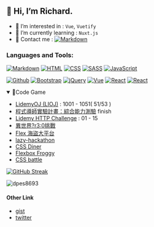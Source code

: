 ## 👋 Hi, I’m Richard.

- 👀 I’m interested in : `Vue`, `Vuetify`
- 🌱 I’m currently learning : `Nuxt.js`
- 🚀 Contact me : <a href="mailto:dpes8693@gmai1.com"><img alt="Markdown" src="https://img.shields.io/badge/%20-%20dpes8693-white?logo=gmail&color=white"></a>

<!-- icon -->
<p> 
<!-- ref:benben6515 -->
     <!-- <a href="https://getbootstrap.com" target="_blank"> 
     <img src="https://raw.githubusercontent.com/devicons/devicon/master/icons/bootstrap/bootstrap-plain-wordmark.svg" alt="bootstrap" width="40" height="40"/>            </a>  -->
     <!-- <a href="https://www.w3schools.com/css/" target="_blank"> 
          <img src="https://raw.githubusercontent.com/devicons/devicon/master/icons/css3/css3-original-wordmark.svg" alt="css3" width="40" height="40"/> 
     </a>  -->
<!--      <a href="https://expressjs.com" target="_blank"> 
          <img src="https://raw.githubusercontent.com/devicons/devicon/master/icons/express/express-original-wordmark.svg" alt="express" width="40" height="40"/> 
     </a>  -->
<!--      <a href="https://git-scm.com/" target="_blank"> 
          <img src="https://www.vectorlogo.zone/logos/git-scm/git-scm-icon.svg" alt="git" width="40" height="40"/> 
     </a>  -->
<!--      <a href="https://heroku.com" target="_blank"> 
          <img src="https://www.vectorlogo.zone/logos/heroku/heroku-icon.svg" alt="heroku" width="40" height="40"/> 
     </a>  -->
     <!-- <a href="https://www.w3.org/html/" target="_blank"> 
          <img src="https://raw.githubusercontent.com/devicons/devicon/master/icons/html5/html5-original-wordmark.svg" alt="html5" width="40" height="40"/> 
     </a>  -->
     <!-- <a href="https://developer.mozilla.org/en-US/docs/Web/JavaScript" target="_blank"> 
          <img src="https://raw.githubusercontent.com/devicons/devicon/master/icons/javascript/javascript-original.svg" alt="javascript" width="40" height="40"/> 
     </a>  -->
<!--      <a href="https://www.mysql.com/" target="_blank"> 
          <img src="https://raw.githubusercontent.com/devicons/devicon/master/icons/mysql/mysql-original-wordmark.svg" alt="mysql" width="40" height="40"/> 
     </a>  -->
<!--      <a href="https://www.nginx.com" target="_blank"> 
          <img src="https://raw.githubusercontent.com/devicons/devicon/master/icons/nginx/nginx-original.svg" alt="nginx" width="40" height="40"/> 
     </a>  -->
<!--      <a href="https://nodejs.org" target="_blank"> 
          <img src="https://raw.githubusercontent.com/devicons/devicon/master/icons/nodejs/nodejs-original-wordmark.svg" alt="nodejs" width="40" height="40"/> 
     </a>  -->
<!--      <a href="https://reactjs.org/" target="_blank"> 
          <img src="https://raw.githubusercontent.com/devicons/devicon/master/icons/react/react-original-wordmark.svg" alt="react" width="40" height="40"/> 
     </a>  -->
<!--      <a href="https://redux.js.org" target="_blank"> 
          <img src="https://raw.githubusercontent.com/devicons/devicon/master/icons/redux/redux-original.svg" alt="redux" width="40" height="40"/> 
     </a>  -->
     <!-- <a href="https://sass-lang.com" target="_blank"> 
          <img src="https://raw.githubusercontent.com/devicons/devicon/master/icons/sass/sass-original.svg" alt="sass" width="40" height="40"/> 
     </a>  -->
</p>
<!-- icon-end -->

<h3>Languages and Tools:</h3>

<!-- badge -->
<!-- https://dev.to/envoy_/150-badges-for-github-pnk style=for-the-badge-->
<p>
<a href="#"><img alt="Markdown" src="https://img.shields.io/badge/Markdown-000000.svg?logo=markdown&logoColor=white"></a>
<a href="#"><img alt="HTML" src="https://img.shields.io/badge/HTML-E34F26.svg?logo=html5&logoColor=white"></a>
<a href="#"><img alt="CSS" src="https://img.shields.io/badge/CSS-1572B6.svg?logo=css3&logoColor=white"></a>
<a href="#"><img alt="SASS" src="https://img.shields.io/badge/Sass-hotpink.svg?logo=SASS&logoColor=white"></a>
<a href="#"><img alt="JavaScript" src="https://img.shields.io/badge/JavaScript-F7DF1E.svg?logo=javascript&logoColor=black"></a>
</p>

<p>
<a href="#"><img alt="Github" src="https://img.shields.io/badge/GitHub-100000?\logo=github&logoColor=white"></a>
<a href="#"><img alt="Bootstrap" src="https://img.shields.io/badge/Bootstrap-7952B3.svg?logo=bootstrap&logoColor=white"></a>
<a href="#"><img alt="jQuery" src="https://img.shields.io/badge/jQuery-0769AD?logo=jquery&logoColor=white"></a>
<a href="#"><img alt="Vue" src="https://img.shields.io/badge/Vue.js-35495E?logo=vue.js&logoColor=4FC08D"></a>
<a href="#"><img alt="React" src="https://img.shields.io/badge/React-20232A?logo=react&logoColor=61DAFB"></a>
<a href="#"><img alt="React" src="https://img.shields.io/badge/Express.js-404D59?logo=express"></a>
</p>

<!-- end-badge -->

<!-- game -->
<details open>
  <summary>🚩Code Game</summary>
    <ul>
      <li><a target="_blank" href="https://oj.lidemy.com/">LidemyOJ (LIOJ)</a> : 1001 - 1051( 51/53 )</li>
      <li><a target="_blank" href="http://mentor-program.co/huli/game/index.php">程式導師實驗計畫：綜合能力測驗</a> finish</li>
      <li><a target="_blank" href="https://lidemy-http-challenge.herokuapp.com/start">Lidemy HTTP Challenge</a> : 01 - 15</li>
      <li><a target="_blank" href="https://r30challenge.herokuapp.com/">異世界?r3:0挑戰</a> </li>
      <li><a target="_blank" href="https://hexschool.github.io/flexbox-pirate/index.html#/way">Flex 海盜大平台</a> </li>
      <li><a target="_blank" href="https://github.com/Lidemy/lazy-hackathon">lazy-hackathon</a> </li>
      <li><a target="_blank" href="https://flukeout.github.io/">CSS Diner</a> </li>
      <li><a target="_blank" href="http://flexboxfroggy.com/">Flexbox Froggy</a> </li>
      <li><a target="_blank" href="https://cssbattle.dev/battle/1">CSS battle</a> </li>
     </ul>
      <!--Code War https://github.com/Lidemy/mentor-program-4th-ivymuchacha/blob/master/codewar.md -->
</details>
<!-- end-game  -->

<!-- status -->
<!-- https://github.com/anuraghazra/github-readme-stats -->
<!-- https://github.com/DenverCoder1/github-readme-streak-stats -->

[![GitHub Streak](http://github-readme-streak-stats.herokuapp.com?user=dpes8693&theme=vue&date_format=M%20j%5B%2C%20Y%5D)](https://git.io/streak-stats)

<p><img src="https://github-readme-stats.vercel.app/api?username=dpes8693&show_icons=true&locale=en" alt="dpes8693" /></p>
<!-- end-status -->

<h4>Other Link</h4>

- [gist](https://gist.github.com/dpes8693)
- [twitter](https://twitter.com/dpes5407)
